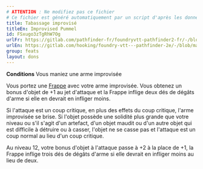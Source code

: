 ```yaml
---
# ATTENTION : Ne modifiez pas ce fichier
# Ce fichier est généré automatiquement par un script d'après les données du module Foundry VTT officiel et de sa traduction
title: Tabassage improvisé
titleEn: Improvised Pummel
id: FSxugo3zTgRhW7Og
urlFr: https://gitlab.com/pathfinder-fr/foundryvtt-pathfinder2-fr/-/blob/master/data/feats/FSxugo3zTgRhW7Og.htm
urlEn: https://gitlab.com/hooking/foundry-vtt---pathfinder-2e/-/blob/master/packs/data/feats.db/improvised-pummel.json
group: feats
layout: dons
---
```

**Conditions** Vous maniez une arme improvisée

Vous portez une [Frappe](../actions/frapper.md) avec votre arme improvisée. Vous obtenez un bonus d'objet de +1 au jet d'attaque et la Frappe inflige deux dés de dégâts d'arme si elle en devrait en infliger moins.

Si l'attaque est un coup critique, en plus des effets du coup critique, l'arme improvisée se brise. Si l'objet possède une solidité plus grande que votre niveau ou s'il s'agit d'un artefact, d'un objet maudit ou d'un autre objet qui est difficile à détruire ou à casser, l'objet ne se casse pas et l'attaque est un coup normal au lieu d'un coup critique.

Au niveau 12, votre bonus d'objet à l'attaque passe à +2 à la place de +1, la Frappe inflige trois dés de dégâts d'arme si elle devrait en infliger moins au lieu de deux.


